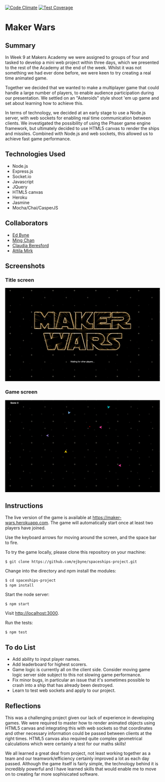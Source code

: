 [![Code Climate](https://codeclimate.com/github/ejbyne/spaceships-project/badges/gpa.svg)](https://codeclimate.com/github/ejbyne/spaceships-project)
[![Test Coverage](https://codeclimate.com/github/ejbyne/spaceships-project/badges/coverage.svg)](https://codeclimate.com/github/ejbyne/spaceships-project)

# Maker Wars

## Summary

In Week 9 at Makers Academy we were assigned to groups of four and tasked to develop a mini web project within three days, which we presented to the rest of the Academy at the end of the week. Whilst it was not something we had ever done before, we were keen to try creating a real time animated game.

Together we decided that we wanted to make a multiplayer game that could handle a large number of players, to enable audience participation during our presentation. We settled on an "Asteroids" style shoot 'em up game and set about learning how to achieve this.

In terms of technology, we decided at an early stage to use a Node.js server, with web sockets for enabling real time communication between clients. We investigated the possibility of using the Phaser game engine framework, but ultimately decided to use HTML5 canvas to render the ships and missiles. Combined with Node.js and web sockets, this allowed us to achieve fast game performance.

## Technologies Used

- Node.js
- Express.js
- Socket.io
- Javascript
- JQuery
- HTML5 canvas
- Heroku
- Jasmine
- Mocha/Chai/CasperJS

## Collaborators

- [Ed Byne](https://github.com/ejbyne)
- [Ming Chan](https://github.com/ming-chan)
- [Claudia Beresford](https://github.com/Callisto13)
- [Attila Mirk](https://github.com/Tr1ckX)

## Screenshots

### Title screen
<img src="images/title_screenshot.png">

### Game screen
<img src="images/game_screenshot.png">

## Instructions

The live version of the game is available at <a href="https://maker-wars.herokuapp.com">https://maker-wars.herokuapp.com</a>. The game will automatically start once at least two players have joined.

Use the keyboard arrows for moving around the screen, and the space bar to fire.

To try the game locally, please clone this repository on your machine:

~~~
$ git clone https://github.com/ejbyne/spaceships-project.git
~~~

Change into the directory and npm install the modules:

~~~
$ cd spaceships-project
$ npm install
~~~

Start the node server:

~~~
$ npm start
~~~

Visit <a href="http://localhost:3000">http://localhost:3000</a>.

Run the tests:

~~~
$ npm test
~~~

## To do List

- Add ability to input player names.
- Add leaderboard for highest scorers.
- Game logic is currently all on the client side. Consider moving game logic server side subject to this not slowing game performance.
- Fix minor bugs, in particular an issue that it's sometimes possible to crash into a ship that has already been destroyed.
- Learn to test web sockets and apply to our project.

## Reflections

This was a challenging project given our lack of experience in developing games. We were required to master how to render animated objects using HTML5 canvas and integrating this with web sockets so that coordinates and other necessary information could be passed between clients at the right times. HTML5 canvas also required quite complex geometrical calculations which were certainly a test for our maths skills!

We all learned a great deal from project, not least working together as a team and our teamwork/efficiency certainly improved a lot as each day passed. Although the game itself is fairly simple, the technology behind it is incredibly powerful and I have learned skills that would enable me to move on to creating far more sophisicated software.

